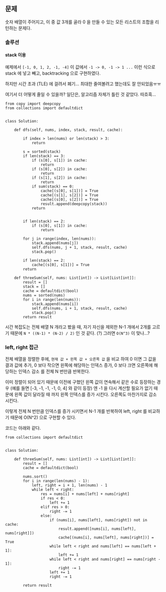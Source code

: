 ## 문제
숫자 배열이 주어지고, 이 중 값 3개를 골라 0 을 만들 수 있는 모든 리스트의 조합을 리턴하는 문제다.

### 솔루션
#### stack 이용
예제에서 `[-1, 0, 1, 2, -1, -4]` 이 값에서 `-1 -> 0, -1 -> 1 ...` 이런 식으로 stack 에 넣고 빼고, backtracking 으로 구현하였다.

하지만 시간 초과 (TLE) 에 걸려서 폐기... 최대한 줄여볼려고 했는데도 잘 안되었음ㅠㅠ

여기서 더 어떻게 줄일 수 있을까?
일단은, 알고리즘 자체가 틀린 것 같았다. 따흐흑...

```python3
from copy import deepcopy
from collections import defaultdict


class Solution:

    def dfs(self, nums, index, stack, result, cache):

        if index > len(nums) or len(stack) > 3:
            return

        s = sorted(stack)
        if len(stack) == 3:
            if (s[0], s[1]) in cache:
                return
            if (s[0], s[2]) in cache:
                return
            if (s[1], s[2]) in cache:
                return
            if sum(stack) == 0:
                cache[(s[0], s[1])] = True
                cache[(s[1], s[2])] = True
                cache[(s[0], s[2])] = True
                result.append(deepcopy(stack))
            return
        

        if len(stack) == 2:
            if (s[0], s[1]) in cache:
                return
            
        for j in range(index, len(nums)):
            stack.append(nums[j])
            self.dfs(nums, j + 1, stack, result, cache)
            stack.pop()

        if len(stack) == 2:
            cache[(s[0], s[1])] = True
        return

    def threeSum(self, nums: List[int]) -> List[List[int]]:
        result = []
        stack = []
        cache = defaultdict(bool)
        nums = sorted(nums)
        for i in range(len(nums)):
            stack.append(nums[i])
            self.dfs(nums, i + 1, stack, result, cache)
            stack.pop()
        return result
```

시간 복잡도는 전체 배열 N 개라고 봤을 때, 자기 자신을 제외한 N-1 개에서 2개를 고르기 때문에
`N * ((N-1) * (N-2) / 2)` 인 것 같다. (?) 그러면 `O(N^3)` 이 맞나...?

### left, right 접근
전체 배열을 정렬한 후에, `현재 값 + 왼쪽 값 + 오른쪽 값` 을 비교 하여 0 이면 그 값을 결과 값에 추가, 0 보다 작으면 왼쪽에 해당하는 인덱스 증가, 
0 보다 크면 오른쪽에 해당하는 인덱스 감소 를 전체 N 번만큼 반복한다.

이미 정렬이 되어 있기 때문에 이전에 구했던 왼쪽 값이 연속해서 같은 수로 등장하는 경우 (예를 들면 [-3, -1, -1, -1, 0, 4] 와 같이 등장) 엔
-1 을 다시 계산할 필요가 없기 때문에 왼쪽 값이 달라질 때 까지 왼쪽 인덱스를 증가 시킨다. 오른쪽도 마찬가지로 감소 시킨다.

이렇게 전체 N 번만큼 인덱스를 증가 시키면서 N-1 개를 반복하여 left, right 를 비교하기 때문에 O(N^2) 으로 구현할 수 있다.

코드는 아래와 같다.

```python3
from collections import defaultdict


class Solution:

    def threeSum(self, nums: List[int]) -> List[List[int]]:
        result = []
        cache = defaultdict(bool)

        nums.sort()
        for i in range(len(nums) - 1):
            left, right = i + 1, len(nums) - 1
            while left < right:
                res = nums[i] + nums[left] + nums[right]
                if res < 0:
                    left += 1
                elif res > 0:
                    right -= 1
                else:
                    if (nums[i], nums[left], nums[right]) not in cache:
                        result.append([nums[i], nums[left], nums[right]])
                        cache[(nums[i], nums[left], nums[right])] = True
                    while left < right and nums[left] == nums[left + 1]:
                        left += 1
                    while left < right and nums[right] == nums[right - 1]:
                        right -= 1
                    left += 1
                    right -= 1

        return result
```

